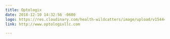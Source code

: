 ```yaml
---
title: Optologix
date: 2018-12-10 14:32:56 -0600
logo: https://res.cloudinary.com/health-wildcatters/image/upload/v1544474006/image.png
link: http://www.optologixllc.com

---
```

